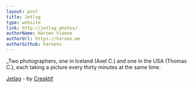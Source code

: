 ```yaml
---
layout: post
title: Jetlag
type: website
link: http://jetlag.photos/
authorName: Haroen Viaene
authorUrl: https://haroen.me
authorGithub: haroenv
---
```


_Two photographers, one in Iceland (Axel C.) and one in the USA (Thomas C.), each taking a picture every thirty minutes at the same time.

[Jetlag](http://jetlag.photos) - by [Creaktif](http://www.creaktif.com)
